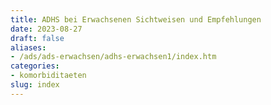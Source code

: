 ```yaml
---
title: ADHS bei Erwachsenen Sichtweisen und Empfehlungen
date: 2023-08-27
draft: false
aliases:
- /ads/ads-erwachsen/adhs-erwachsen1/index.htm
categories:
- komorbiditaeten
slug: index
---
```




